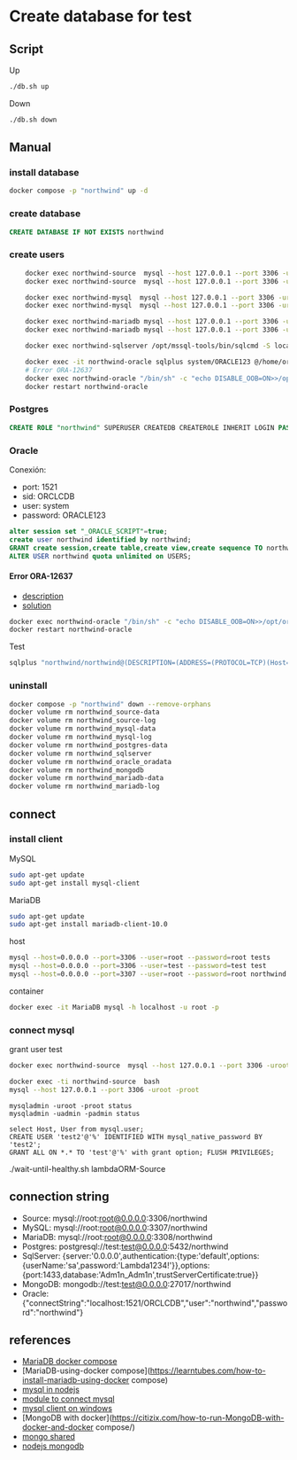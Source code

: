 # Create database for test

## Script

Up

```sh
./db.sh up
```

Down

```sh
./db.sh down
```

## Manual

### install database

``` sh
docker compose -p "northwind" up -d
```

### create database

```sql
CREATE DATABASE IF NOT EXISTS northwind
```

### create users

``` sh
	docker exec northwind-source  mysql --host 127.0.0.1 --port 3306 -uroot -proot -e "CREATE USER IF NOT EXISTS 'test'@'%' IDENTIFIED BY 'test';"
	docker exec northwind-source  mysql --host 127.0.0.1 --port 3306 -uroot -proot -e "GRANT ALL ON *.* TO 'test'@'%' with grant option; FLUSH PRIVILEGES;"

	docker exec northwind-mysql  mysql --host 127.0.0.1 --port 3306 -uroot -proot -e "CREATE USER IF NOT EXISTS 'test'@'%' IDENTIFIED BY 'test';"
	docker exec northwind-mysql  mysql --host 127.0.0.1 --port 3306 -uroot -proot -e "GRANT ALL ON *.* TO 'test'@'%' with grant option; FLUSH PRIVILEGES;"

	docker exec northwind-mariadb mysql --host 127.0.0.1 --port 3306 -uroot -proot -e "CREATE USER IF NOT EXISTS 'test'@'%' IDENTIFIED BY 'test';"
	docker exec northwind-mariadb mysql --host 127.0.0.1 --port 3306 -uroot -proot -e "GRANT ALL ON *.* TO 'test'@'%' with grant option; FLUSH PRIVILEGES;"

	docker exec northwind-sqlserver /opt/mssql-tools/bin/sqlcmd -S localhost -U SA -P "Lambda1234!" -Q "CREATE DATABASE northwind; ALTER DATABASE northwind SET READ_COMMITTED_SNAPSHOT ON;"

	docker exec -it northwind-oracle sqlplus system/ORACLE123 @/home/oracle/setup/custom_scripts/startup.sql
	# Error ORA-12637
	docker exec northwind-oracle "/bin/sh" -c "echo DISABLE_OOB=ON>>/opt/oracle/oradata/dbconfig/ORCLCDB/sqlnet.ora"
	docker restart northwind-oracle 
```

### Postgres

```sql
CREATE ROLE "northwind" SUPERUSER CREATEDB CREATEROLE INHERIT LOGIN PASSWORD 'northwind';
```

### Oracle

Conexión:

- port: 1521
- sid: ORCLCDB
- user: system
- password: ORACLE123

```sql
alter session set "_ORACLE_SCRIPT"=true;
create user northwind identified by northwind;
GRANT create session,create table,create view,create sequence TO northwind;
ALTER USER northwind quota unlimited on USERS;
```

#### Error ORA-12637

- [description](https://franckpachot.medium.com/19c-instant-client-and-docker-1566630ab20e)
- [solution](https://github.com/oracle/docker-images/issues/2338)

```sh
docker exec northwind-oracle "/bin/sh" -c "echo DISABLE_OOB=ON>>/opt/oracle/oradata/dbconfig/ORCLCDB/sqlnet.ora"
docker restart northwind-oracle
```

Test

```sh
sqlplus "northwind/northwind@(DESCRIPTION=(ADDRESS=(PROTOCOL=TCP)(Host=localhost)(Port=1521))(CONNECT_DATA=(SID=ORCLCDB)))"
```

### uninstall

``` sh
docker compose -p "northwind" down --remove-orphans
docker volume rm northwind_source-data
docker volume rm northwind_source-log
docker volume rm northwind_mysql-data
docker volume rm northwind_mysql-log
docker volume rm northwind_postgres-data
docker volume rm northwind_sqlserver
docker volume rm northwind_oracle_oradata
docker volume rm northwind_mongodb
docker volume rm northwind_mariadb-data
docker volume rm northwind_mariadb-log
```

## connect

### install client

MySQL

``` sh
sudo apt-get update
sudo apt-get install mysql-client
```

MariaDB

``` sh
sudo apt-get update
sudo apt-get install mariadb-client-10.0
```

host

``` sh
mysql --host=0.0.0.0 --port=3306 --user=root --password=root tests
mysql --host=0.0.0.0 --port=3306 --user=test --password=test test
mysql --host=0.0.0.0 --port=3307 --user=root --password=root northwind
```

container

``` sh
docker exec -it MariaDB mysql -h localhost -u root -p 
```

### connect mysql

grant user test

``` sh
docker exec northwind-source  mysql --host 127.0.0.1 --port 3306 -uroot -proot -e "GRANT ALL ON *.* TO 'test'@'%' with grant option; FLUSH PRIVILEGES;"

```

``` sh
docker exec -ti northwind-source  bash
mysql --host 127.0.0.1 --port 3306 -uroot -proot
```

``` mysql
mysqladmin -uroot -proot status
mysqladmin -uadmin -padmin status

select Host, User from mysql.user;
CREATE USER 'test2'@'%' IDENTIFIED WITH mysql_native_password BY 'test2';
GRANT ALL ON *.* TO 'test'@'%' with grant option; FLUSH PRIVILEGES;

```

./wait-until-healthy.sh lambdaORM-Source

## connection string

- Source: mysql://root:root@0.0.0.0:3306/northwind
- MySQL: mysql://root:root@0.0.0.0:3307/northwind
- MariaDB: mysql://root:root@0.0.0.0:3308/northwind
- Postgres: postgresql://test:test@0.0.0.0:5432/northwind
- SqlServer: {server:'0.0.0.0',authentication:{type:'default',options:{userName:'sa',password:'Lambda1234!'}},options:{port:1433,database:'Adm1n_Adm1n',trustServerCertificate:true}}
- MongoDB: mongodb://test:test@0.0.0.0:27017/northwind
- Oracle:{"connectString":"localhost:1521/ORCLCDB","user":"northwind","password":"northwind"}

## references

- [MariaDB docker compose](https://github.com/monstrenyatko/docker-rpi-mariadb)
- [MariaDB-using-docker compose](https://learntubes.com/how-to-install-mariadb-using-docker compose)
- [mysql in nodejs](https://evertpot.com/executing-a-mysql-query-in-nodejs/)
- [module to connect mysql](https://www.npmjs.com/package/mysq)
- [mysql client on windows](https://dev.mysql.com/doc/mysql-shell/8.0/en/mysql-shell-install-windows-quick.html#:~:text=To%20install%20MySQL%20Shell%20on,steps%20in%20the%20Setup%20Wizard.)
- [MongoDB with docker](https://citizix.com/how-to-run-MongoDB-with-docker-and-docker compose/)
- [mongo shared](https://github.com/bitnami/bitnami-docker-MongoDB/issues/208)
- [nodejs mongodb](https://www.w3schools.com/nodejs/nodejs_mongodb_createcollection.asp)
